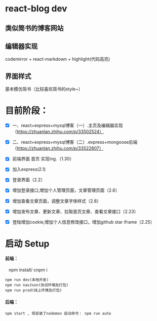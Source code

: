 # react-blog dev

## 类似简书的博客网站


## 编辑器实现
codemirror + react-markdown + highlight(代码高亮)

## 界面样式
基本模仿简书（比较喜欢简书的style~）

# 目前阶段：
- [x]  一、react+express+mysql博客（一）.主页及编辑器实现（https://zhuanlan.zhihu.com/p/33502524）
- [x]  二、react+express+mysql博客（二）.express+mongoose后端（https://zhuanlan.zhihu.com/p/33522807）
 
 
- [x] 前端界面 首页 实现ing.（1.30）
- [x] 加入express(2.1)
- [x] 登录界面（2.2）
- [x] 增加登录接口,增加个人管理页面，文章管理页面（2.6）
- [x] 增加查看文章页面，调整文章字体样式（2.8）
- [x] 增加发布文章、更新文章、拉取首页文章、查看文章接口（2.23）
- [x] 登陆增加cookie,增加个人信息修改接口，增加github star iframe（2.25）



# 启动 Setup
#### 前端：
    npm install/ cnpm i

    npm run dev(本地开发)
    npm run navJson(测试环境及打包)
    npm run prod(线上环境及打包)
#### 后端：
    npm start , 现安装了nodemon 启动命令： npm run auto

